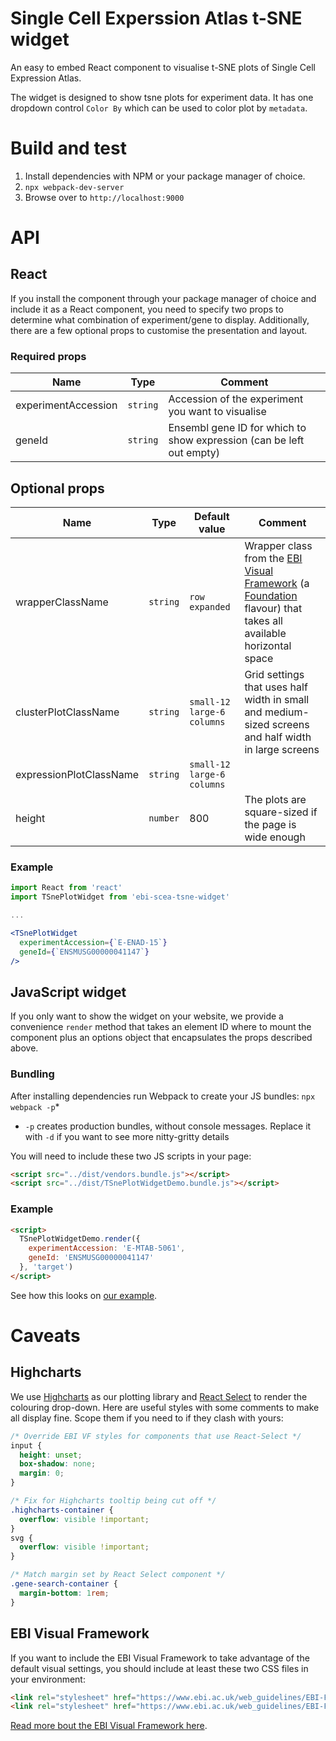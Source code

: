 # Single Cell Experssion Atlas t-SNE widget
An easy to embed React component to visualise t-SNE plots of Single Cell Expression Atlas.

The widget is designed to show tsne plots for experiment data. It has one dropdown control `Color By` which can be used to color plot by `metadata`.

# Build and test
1. Install dependencies with NPM or your package manager of choice.
2. `npx webpack-dev-server`
3. Browse over to `http://localhost:9000`


# API
## React
If you install the component through your package manager of choice and include it as a React component, you need to
specify two props to determine what combination of experiment/gene to display. Additionally, there are a few optional
props to customise the presentation and layout.

### Required props
|         Name        |   Type   |                             Comment                                  |
| ------------------- | -------- | -------------------------------------------------------------------- |
| experimentAccession | `string` | Accession of the experiment you want to visualise                    |
| geneId              | `string` | Ensembl gene ID for which to show expression (can be left out empty) |

## Optional props
|           Name          |   Type   |         Default value      | Comment |
| ----------------------- | -------- | -------------------------- | ------- |
| wrapperClassName        | `string` | `row expanded`             | Wrapper class from the [EBI Visual Framework](https://github.com/ebiwd/EBI-Framework) (a [Foundation](https://foundation.zurb.com/sites.html) flavour) that takes all available horizontal space |
| clusterPlotClassName    | `string` | `small-12 large-6 columns` | Grid settings that uses half width in small and medium-sized screens and half width in large screens |
| expressionPlotClassName | `string` | `small-12 large-6 columns` | |
| height                  | `number` | 800                        | The plots are square-sized if the page is wide enough |

### Example
```jsx
import React from 'react'
import TSnePlotWidget from 'ebi-scea-tsne-widget'

...

<TSnePlotWidget
  experimentAccession={`E-ENAD-15`}
  geneId={`ENSMUSG00000041147`}
/>  
```


## JavaScript widget
If you only want to show the widget on your website, we provide a convenience `render` method that takes an element ID
where to mount the component plus an options object that encapsulates the props described above.

### Bundling
After installing dependencies run Webpack to create your JS bundles: `npx webpack -p`*

* `-p` creates production bundles, without console messages. Replace it with `-d` if you want to see more nitty-gritty
  details

You will need to include these two JS scripts in your page:
```html
<script src="../dist/vendors.bundle.js"></script>
<script src="../dist/TSnePlotWidgetDemo.bundle.js"></script>
```

### Example
```html
<script>
  TSnePlotWidgetDemo.render({
    experimentAccession: 'E-MTAB-5061',
    geneId: 'ENSMUSG00000041147'
  }, 'target')
</script>
```

See how this looks on
[our example](`https://github.com/ebi-gene-expression-group/scxa-tsne-widget/blob/master/html/index.html`).

# Caveats
## Highcharts
We use [Highcharts](https://www.highcharts.com/) as our plotting library and
[React Select](https://react-select.com/home) to render the colouring drop-down. Here are useful styles with some
comments to make all display fine. Scope them if you need to if they clash with yours:
```css
/* Override EBI VF styles for components that use React-Select */
input {
  height: unset;
  box-shadow: none;
  margin: 0;
}

/* Fix for Highcharts tooltip being cut off */
.highcharts-container {
  overflow: visible !important;
}
svg {
  overflow: visible !important;
}

/* Match margin set by React Select component */
.gene-search-container {
  margin-bottom: 1rem;
}
```

## EBI Visual Framework
If you want to include the EBI Visual Framework to take advantage of the default visual settings, you should include at
least these two CSS files in your environment:
```html
<link rel="stylesheet" href="https://www.ebi.ac.uk/web_guidelines/EBI-Framework/v1.2/libraries/foundation-6/css/foundation.css" type="text/css" media="all" />
<link rel="stylesheet" href="https://www.ebi.ac.uk/web_guidelines/EBI-Framework/v1.2/css/ebi-global.css" type="text/css" media="all" />
```

[Read more bout the EBI Visual Framework here](https://www.ebi.ac.uk/style-lab/).

